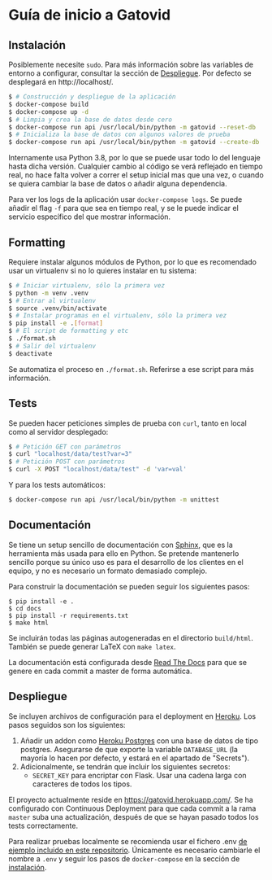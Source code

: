 # Guía de inicio a Gatovid

## Instalación

Posiblemente necesite `sudo`. Para más información sobre las variables de
entorno a configurar, consultar la sección de [Despliegue](#despliegue). Por
defecto se desplegará en http://localhost/.

```sh
$ # Construcción y despliegue de la aplicación
$ docker-compose build
$ docker-compose up -d
$ # Limpia y crea la base de datos desde cero
$ docker-compose run api /usr/local/bin/python -m gatovid --reset-db
$ # Inicializa la base de datos con algunos valores de prueba
$ docker-compose run api /usr/local/bin/python -m gatovid --create-db
```

Internamente usa Python 3.8, por lo que se puede usar todo lo del lenguaje hasta
dicha versión. Cualquier cambio al código se verá reflejado en tiempo real, no
hace falta volver a correr el setup inicial mas que una vez, o cuando se quiera
cambiar la base de datos o añadir alguna dependencia.

Para ver los logs de la aplicación usar `docker-compose logs`. Se puede añadir
el flag `-f` para que sea en tiempo real, y se le puede indicar el servicio
específico del que mostrar información.

## Formatting

Requiere instalar algunos módulos de Python, por lo que es recomendado usar un
virtualenv si no lo quieres instalar en tu sistema:

```sh
$ # Iniciar virtualenv, sólo la primera vez
$ python -m venv .venv
$ # Entrar al virtualenv
$ source .venv/bin/activate
$ # Instalar programas en el virtualenv, sólo la primera vez
$ pip install -e .[format]
$ # El script de formatting y etc
$ ./format.sh
$ # Salir del virtualenv
$ deactivate
```

Se automatiza el proceso en `./format.sh`. Referirse a ese script para más
información.

## Tests

Se pueden hacer peticiones simples de prueba con `curl`, tanto en local como al
servidor desplegado:

```sh
$ # Petición GET con parámetros
$ curl "localhost/data/test?var=3"
$ # Petición POST con parámetros
$ curl -X POST "localhost/data/test" -d 'var=val'
```

Y para los tests automáticos:

```sh
$ docker-compose run api /usr/local/bin/python -m unittest
```

## Documentación

Se tiene un setup sencillo de documentación con
[Sphinx](https://www.sphinx-doc.org/en/master/usage/quickstart.html), que es la
herramienta más usada para ello en Python. Se pretende mantenerlo sencillo
porque su único uso es para el desarrollo de los clientes en el equipo, y no es
necesario un formato demasiado complejo.

Para construir la documentación se pueden seguir los siguientes pasos:

```
$ pip install -e .
$ cd docs
$ pip install -r requirements.txt
$ make html
```

Se incluirán todas las páginas autogeneradas en el directorio `build/html`.
También se puede generar LaTeX con `make latex`.

La documentación está configurada desde [Read The
Docs](https://readthedocs.org/) para que se genere en cada commit a master de
forma automática.

## Despliegue

Se incluyen archivos de configuración para el deployment en
[Heroku](https://www.heroku.com/). Los pasos seguidos son los siguientes:

1. Añadir un addon como [Heroku Postgres](https://www.heroku.com/postgres) con
   una base de datos de tipo postgres. Asegurarse de que exporte la variable
   `DATABASE_URL` (la mayoría lo hacen por defecto, y estará en el apartado de
   "Secrets").
2. Adicionalmente, se tendrán que incluir los siguientes secretos:
    * `SECRET_KEY` para encriptar con Flask. Usar una cadena larga con
      caracteres de todos los tipos.

El proyecto actualmente reside en https://gatovid.herokuapp.com/. Se ha
configurado con Continuous Deployment para que cada commit a la rama `master`
suba una actualización, después de que se hayan pasado todos los tests
correctamente.

Para realizar pruebas localmente se recomienda usar el fichero .env [de ejemplo
incluido en este
repositorio](https://github.com/UNIZAR-30226-2021-07/backend/blob/master/.env.example).
Únicamente es necesario cambiarle el nombre a `.env` y seguir los pasos de
`docker-compose` en la sección de [instalación](#instalación).
